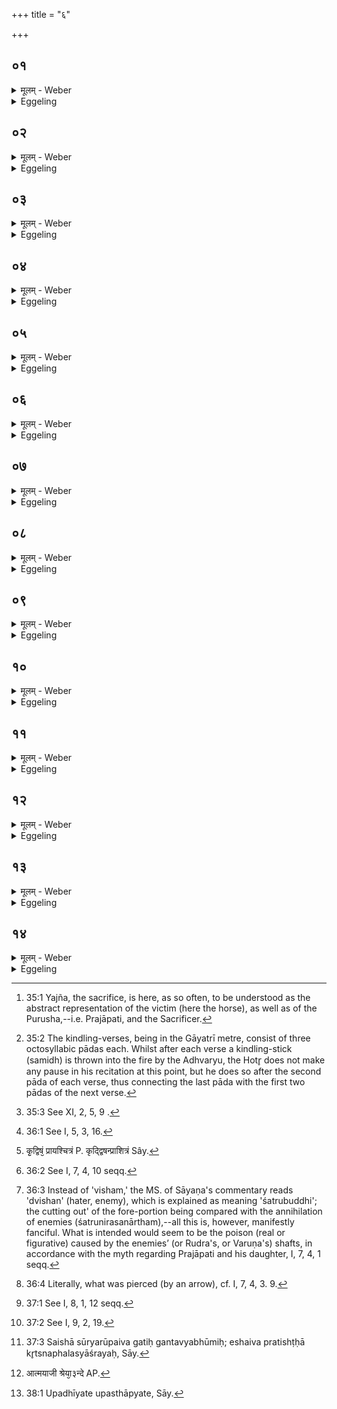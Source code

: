 +++
title = "६"

+++

##  ०१
<details><summary>मूलम् - Weber</summary>

शि᳘रो ह वा᳘ एत᳘द्यज्ञ᳘स्य यत्प्र᳘णीताः॥  
स यत्प्र᳘णीताः प्रण᳘यति शि᳘र एॗवैत᳘द्यज्ञ᳘स्य स᳘ᳫं᳘स्करोति स᳘ विद्याछि᳘र एव᳘ म एतत्स᳘ᳫं᳘स्क्रियत इ᳘ति॥
</details>

<details><summary>Eggeling</summary>

1. The Praṇītā water, doubtless, is the head of the sacrifice [^egg_151]; and when he leads forward the Praṇītā water, it is the head of the sacrifice he thereby forms, and he should know that it is that head of his own that is then being formed.

[^egg_151]: 35:1 Yajña, the sacrifice, is here, as so often, to be understood as the abstract representation of the victim (here the horse), as well as of the Purusha,--i.e. Prajāpati, and the Sacrificer.
</details>

##  ०२
<details><summary>मूलम् - Weber</summary>

प्राण᳘ एॗवास्येध्मः᳟॥  
प्राणे᳘नॗ हीदᳫं स᳘र्वमिद्धं य᳘त्प्राणभृ᳘न्निमिषद्यदे᳘जति स᳘ विद्यादह᳘मेॗवैष᳘ इध्म इ᳘ति॥
</details>

<details><summary>Eggeling</summary>

2. The fuel, indeed, is its breath (of the mouth), for it is by the breath that everything here is kindled (animated) that has breath and moves twinkling with its eyelids: let him know that it is he himself that is that fuel.
</details>

##  ०३
<details><summary>मूलम् - Weber</summary>

अ᳘नूकमेॗवास्य सामिधेन्यः᳟॥  
त᳘स्मात्ता᳘ ब्रूयात्संतन्व᳘न्निव मे᳘ऽनुब्रूही᳘ति सं᳘ततमिवॗ हीदम᳘नूकम् म᳘नश्चैॗवास्य वा᳘क्चाघारौ स᳘रस्वांश्च स᳘रस्वती च स᳘ विद्यान्म᳘नश्चैव᳘ मे वा᳘क्चाघारौ स᳘रस्वांश्च स᳘रस्वती चे᳘ति॥
</details>

<details><summary>Eggeling</summary>

3. The kindling-verses, indeed, are its spine: let him therefore say (to the Hotr̥.) regarding them, 'Recite for me, making them, as it were, continuous [^egg_152];' for continuous, as it were, is this spinal column. And the two libations of ghee are its mind and speech, Sarasvat and Sarasvatī [^egg_153]: let

[^egg_152]: 35:2 The kindling-verses, being in the Gāyatrī metre, consist of three octosyllabic pādas each. Whilst after each verse a kindling-stick (samidh) is thrown into the fire by the Adhvaryu, the Hotr̥ does not make any pause in his recitation at this point, but he does so after the second pāda of each verse, thus connecting the last pāda with the first two pādas of the next verse.

[^egg_153]: 35:3 See XI, 2, 5, 9 .

him know that the two libations of ghee are his mind and speech, Sarasvat and Sarasvatī.
</details>

##  ०४
<details><summary>मूलम् - Weber</summary>

प᳘ञ्च प्रयाजाः᳟॥  
इम᳘ एॗवास्य ते᳘ शीर्षॗण्याः प᳘ञ्च प्राणा मु᳘खमेॗवास्य प्रथमः᳘ प्रयाजो द᳘क्षिणा ना᳘सिका द्विती᳘यः सव्या ना᳘सिका तृती᳘यो द᳘क्षिणः क᳘र्णश्चतुर्थः᳘ सव्यः क᳘र्णः पञ्चमो᳘ऽथ य᳘च्चतुर्थे᳘ प्रयाजे᳘ समान᳘यति त᳘स्मादिदं श्रो᳘त्रमन्तरतः सं᳘तृणं च᳘क्षुषी आ᳘ज्यभागौ स᳘ विद्याच्च᳘क्षुषी एव᳘ म एतावि᳘ति॥
</details>

<details><summary>Eggeling</summary>

4. The five fore-offerings are these its five (outlets of the) vital airs in the head;--the first fore-offering is its mouth, the second the right nostril, the third the left nostril, the fourth the right ear, and the fifth the left ear. And inasmuch as at the fourth fore-offering he pours together (the ghee [^egg_154]), therefore this ear is, on the inner side, connected by a channel (with the other). The two butter-portions are the eyes: let him know that these are his own eyes.

[^egg_154]: 36:1 See I, 5, 3, 16.
</details>

##  ०५
<details><summary>मूलम् - Weber</summary>

अ᳘थ य᳘ आग्नेयः᳘ पुरोडा᳘शः॥  
अय᳘मेॗवास्य स द᳘क्षिणो᳘ऽर्धो हृ᳘दयमेॗवास्योपांशुयाजः स यत्ते᳘नोपांशु च᳘रन्ति त᳘स्मादिदं गु᳘हेव हृ᳘दयम्॥
</details>

<details><summary>Eggeling</summary>

5. And that cake which is offered to Agni is its right flank; and the low-voiced offering is its heart; and inasmuch as they perform this in a low voice, this heart is, as it were, in secret.
</details>

##  ०६
<details><summary>मूलम् - Weber</summary>

अ᳘थॗ योऽग्नीषोमी᳘यः पुरोडा᳘शः॥  
अय᳘मेॗवास्य स उ᳘त्तरो᳘ऽर्ध ऐन्द्रं᳘ वा सांनाय्य᳘मन्तरांस᳘मेॗवास्य स्विष्टकृ᳘द्विष᳘म् प्राशित्र᳘म् [^wbr_1] ॥  

[^wbr_1]: कृ᳘द्विषं᳘ प्रायश्चित्रं P. कृद्द्विषन्प्राशित्रं Sây.
</details>

<details><summary>Eggeling</summary>

6. And that cake which is offered to Agni and Soma (at full moon), or Indra's Sānnāyya (at new moon), is its left flank; the Svishṭakr̥t is that part between its shoulders; and the (Brahman's) fore-portion [^egg_155] is the poison [^egg_156].

[^egg_155]: 36:2 See I, 7, 4, 10 seqq.

[^egg_156]: 36:3 Instead of 'visham,' the MS. of Sāyaṇa's commentary reads 'dvishan' (hater, enemy), which is explained as meaning 'śatrubuddhi'; the cutting out' of the fore-portion being compared with the annihilation of enemies (śatrunirasanārtham),--all this is, however, manifestly fanciful. What is intended would seem to be the poison (real or figurative) caused by the enemies’ (or Rudra's, or Varuṇa's) shafts, in accordance with the myth regarding Prajāpati and his daughter, I, 7, 4, 1 seqq.
</details>

##  ०७
<details><summary>मूलम् - Weber</summary>

स य᳘त्प्राशित्र᳘मवद्य᳘ति॥  
य᳘थैव त᳘त्प्राजा᳘पतेरा᳘विद्धं निर᳘कृन्तन्नेव᳘मेॗवैत᳘स्यैतद्य᳘द्वेष्टितं य᳘द्ग्रथितं य᳘द्वरुण्यं᳘ तन्नि᳘ष्कृन्तन्ति स᳘ विद्याद्य᳘थैव त᳘त्प्रजा᳘पतेरा᳘विद्धं निर᳘कृन्तन्नेव᳘मेव᳘ म इदं य᳘द्वेष्टितं य᳘द्ग्रथितं य᳘द्वरुण्यं᳘ तन्नि᳘ष्कृन्तन्ती᳘ति॥
</details>

<details><summary>Eggeling</summary>

7. And when he cuts off the fore-portion,---even as there they cut out what was injured [^egg_157] in Prajāpati, so do they now thereby cut out what in this (body) is clogged and hardened, and affected by Varuṇa

[^egg_157]: 36:4 Literally, what was pierced (by an arrow), cf. I, 7, 4, 3. 9.

let him know that, as there they cut out what was injured in Prajāpati, so they now cut out what in him is clogged and hardened and affected by Varuṇa.
</details>

##  ०८
<details><summary>मूलम् - Weber</summary>

उद᳘रमेॗवास्ये᳘डा॥  
तद्य᳘थैॗवाद इ᳘डायाᳫं समवद्य᳘न्त्येव᳘मेॗवेदं᳘ विश्व᳘रूपम᳘न्नमुद᳘रे सम᳘वधीयते॥
</details>

<details><summary>Eggeling</summary>

8. The Iḍā, indeed, is the belly: even as there, at (the invocation of) the Iḍā [^egg_158] they cut off portions (and put them) together, so now food, of all kinds is put together in the belly.

[^egg_158]: 37:1 See I, 8, 1, 12 seqq.
</details>

##  ०९
<details><summary>मूलम् - Weber</summary>

त्र᳘योऽनुयाजाः᳟॥  
इम᳘ एॗवास्य ते᳘ऽवाञ्चस्त्र᳘यः प्राणा᳘ बाहू᳘ एॗवास्य सूक्तवाक᳘श्च शम्योर्वाक᳘श्च चत्वा᳘रः पत्नीसंयाजाश्च᳘तस्रो वै᳘ प्रतिष्ठा᳘ ऊरू द्वा᳘वष्ठीव᳘न्तौ द्वौ प्रादावेॗवास्य समिष्टयजुः᳟॥
</details>

<details><summary>Eggeling</summary>

9. The three after-offerings are these its three downward breathings; and the Sūktavāka and Śamyorvāka its arms (or fore-feet); the four Patnīsaṁyājas the four supports--the two thighs and the two knee-bones; and the Samishṭayajus is the two (hind) feet.
</details>

##  १०
<details><summary>मूलम् - Weber</summary>

ता ए᳘कविंशतिरा᳘हुतयः॥  
द्वा᳘वाघारौ प᳘ञ्च प्रयाजा द्वावा᳘ज्यभागावाग्नेयः᳘ पुरोडा᳘शस्तद्द᳘शाग्नीषोमी᳘य उपांशुयाॗजोऽग्नीशोमी᳘यः पुरोडा᳘शोऽग्निः᳘ स्विष्टकृदि᳘डा त्र᳘योऽनुयाजाः᳘ सूक्तवाक᳘श्च शम्योर्वाकश्चा᳘थ य᳘देवादः᳘ पत्नीसंयाजे᳘षु सम्प्रगृह्णा᳘ति समिष्टयजु᳘श्च॥
</details>

<details><summary>Eggeling</summary>

10. These are twenty-one offerings;--two libations of ghee, five fore-offerings, two butter-portions, and Agni's cake: this makes ten; Agni and Soma's low-voiced offering, Agni and Soma's cake, the Agni Svishṭakr̥t, the Iḍā, three after-offerings, the Sūktavāka, the Śamyorvāka, further his seizing (the two spoons) at the same time there at the Patnīsaṁyājas [^egg_159] and (last) the Samishṭayajus.

[^egg_159]: 37:2 See I, 9, 2, 19.
</details>

##  ११
<details><summary>मूलम् - Weber</summary>

ता ए᳘कविंशतिरा᳘हुतयः॥  
द्वा᳘दश वै मा᳘साः संवत्सर᳘स्य प᳘ञ्चर्त᳘वस्त्र᳘यो लोकास्त᳘द्विंशति᳘रेष᳘ एॗवैकविंशो य᳘ एष त᳘पतिॗ सैषा ग᳘तिरेषा᳘ प्रतिष्ठा त᳘देतां ग᳘तिमेता᳘म् प्रतिष्ठां᳘ गछति॥
</details>

<details><summary>Eggeling</summary>

11. These are twenty-one offerings,--there are twelve months and five seasons in a year; and three worlds--that makes twenty; and yonder burning (sun) is the twenty-first--that is the goal [^egg_160], that the resting-place: he thus reaches that goal, that resting-place.

[^egg_160]: 37:3 Saishā sūryarūpaiva gatiḥ gantavyabhūmiḥ; eshaiva pratishṭḥā kr̥tsnaphalasyāśrayaḥ, Sāy.
</details>

##  १२
<details><summary>मूलम् - Weber</summary>

त᳘द्ध स्मैतदा᳘रुणिराह॥  
अर्धमासशो वा᳘ अह᳘ममु᳘नादित्ये᳘न स᳘लोको भवामि ता᳘महं᳘ दर्शपूर्णमास᳘योः सम्प᳘दं वेदे᳘ति॥
</details>

<details><summary>Eggeling</summary>

12. Now, as to this Āruṇi said, 'Every half-month, indeed, I become a sharer of the same world with yonder sun: that is the perfection of the Full and New-moon sacrifices which I know.'
</details>

##  १३
<details><summary>मूलम् - Weber</summary>

त᳘दाहुः॥  
आत्मयाजी᳘ [^wbr_2] श्रेया᳘३न्देवयाजी३ इ᳘त्यात्मयाजी᳘ति ह ब्रूयात्स᳘ ह वा᳘ आत्मयाजी यो वे᳘देद᳘म् मेऽनेना᳘ङ्गᳫं संस्क्रिय᳘त इद᳘म् मेऽनेना᳘ङ्गमु᳘पधीयत इ᳘ति स यथा᳘हिस्त्वचो᳘ निर्मुच्ये᳘तैव᳘मस्मान्म᳘र्त्याछ᳘रीरात्पाप्म᳘नो नि᳘र्मुच्यते स᳘ ऋङ्म᳘यो यजुर्म᳘यः सामम᳘य आहुतिम᳘यः स्वर्गं᳘ लोक᳘मभिस᳘म्भवति॥  

[^wbr_2]: आत्मयाजी श्रेया᳘३न्दे AP.
</details>

<details><summary>Eggeling</summary>

13. As to this they ask, 'Who is the better one, the self-offerer, or the god-offerer?' Let him say, 'The self-offerer;' for a self-offerer, doubtless, is he who knows, 'This my (new) body is formed by that (body of Yajña, the sacrifice), this my (new) body is procured [^egg_161] thereby.' And even as a snake frees itself from its skin, so does he free himself from his mortal body, from sin; and made up of the R̥c, the Yajus, the Sāman, and of offerings, does he pass on to the heavenly world.

[^egg_161]: 38:1 Upadhīyate upasthāpyate, Sāy.
</details>

##  १४
<details><summary>मूलम् - Weber</summary>

अ᳘थ ह स᳘ देवयाजी यो वे᳘द॥  
देवा᳘नेॗवाह᳘मिदं य᳘जे देवा᳘न्त्सपर्यामी᳘ति स य᳘था श्रे᳘यसे पा᳘पीयान्बलिᳫं ह᳘रेद्वै᳘श्यो वा रा᳘ज्ञे बलिᳫं ह᳘रेदेवᳫं स स᳘ ह न ता᳘वन्तं लोकं᳘ जयति या᳘वान्तमि᳘तरः॥
</details>
<details><summary>Eggeling</summary>

14. And a god-offerer, doubtless, is he who knows, 'I am now offering sacrifice to the gods, I am serving the gods,'--such a one is like an inferior who brings tribute to his superior, or like a man of the people who brings tribute to the king: verily, he does not win such a place (in heaven) as the other.
</details>

